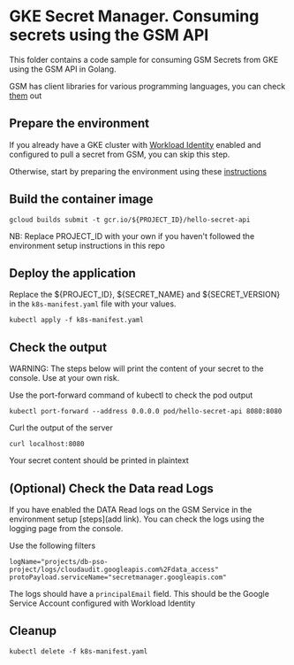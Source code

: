 # GKE Secret Manager. Consuming secrets using the GSM API

This folder contains a code sample for consuming GSM Secrets from GKE using the GSM API in Golang.

GSM has client libraries for various programming languages, you can check [them](https://cloud.google.com/secret-manager/docs/reference/libraries#client-libraries-install-go) out

## Prepare the environment

If you already have a GKE cluster with [Workload Identity](https://cloud.google.com/kubernetes-engine/docs/how-to/workload-identity) enabled and configured to pull a secret from GSM, you can skip this step.

Otherwise, start by preparing the environment using these [instructions](./README.md) 


## Build the container image

```
gcloud builds submit -t gcr.io/${PROJECT_ID}/hello-secret-api
```

NB: Replace PROJECT_ID with your own if you haven't followed the environment setup instructions in this repo

## Deploy the application

Replace the ${PROJECT_ID}, ${SECRET_NAME} and ${SECRET_VERSION} in the ```k8s-manifest.yaml``` file with your values.

```
kubectl apply -f k8s-manifest.yaml
```

## Check the output

WARNING: The steps below will print the content of your secret to the console. Use at your own risk.

Use the port-forward command of kubectl to check the pod output

```
kubectl port-forward --address 0.0.0.0 pod/hello-secret-api 8080:8080
```

Curl the output of the server

```
curl localhost:8080
```

Your secret content should be printed in plaintext

## (Optional) Check the Data read Logs

If you have enabled the DATA Read logs on the GSM Service in the environment setup [steps](add link). You can check the logs using the logging page from the console. 

Use the following filters

```
logName="projects/db-pso-project/logs/cloudaudit.googleapis.com%2Fdata_access"
protoPayload.serviceName="secretmanager.googleapis.com"
```

The logs should have a ```principalEmail``` field. This should be the Google Service Account configured with Workload Identity
  
## Cleanup

```
kubectl delete -f k8s-manifest.yaml
```
